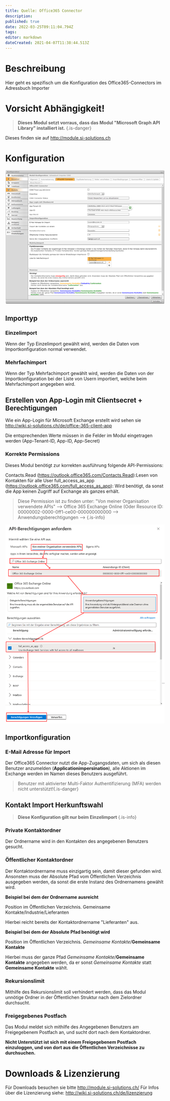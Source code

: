 ```yaml
---
title: Quelle: Office365 Connector
description: 
published: true
date: 2022-03-25T09:11:04.794Z
tags: 
editor: markdown
dateCreated: 2021-04-07T11:38:44.513Z
---
```


# Beschreibung

Hier geht es spezifisch um die Konfiguration des Office365-Connectors im Adressbuch Importer

# Vorsicht Abhängigkeit!
> **Dieses Modul setzt vorraus, dass das Modul "Microsoft Graph API Library" installiert ist.**
{.is-danger}

Dieses finden sie auf http://module.si-solutions.ch
# Konfiguration

![O 365 Connector](/uploads/adressbuch-importer/o-365-connector.png "O 365 Connector")

## Importtyp

### Einzelimport

Wenn der Typ Einzelimport gewählt wird, werden die Daten vom Importkonfiguration normal verwendet.

### Mehrfachimport

Wenn der Typ Mehrfachimport gewählt wird, werden die Daten von der Importkonfiguration bei der Liste von Usern importiert, welche beim Mehrfachimport angegeben wird.

## Erstellen von App-Login mit Clientsecret + Berechtigungen

Wie ein App-Login für Microsoft Exchange erstellt wird sehen sie http://wiki.si-solutions.ch/de/office-365-client-app

Die entsprechenden Werte müssen in die Felder im Modul eingetragen werden (App-Tenant-ID, App-ID, App-Secret)

### Korrekte Permissions
Dieses Modul benötigt zur korrekten ausführung folgende API-Permissions:

Contacts.Read (https://outlook.office365.com/Contacts.Read):Lesen von Kontakten für alle User
full_access_as_app (https://outlook.office365.com/full_access_as_app): Wird benötigt, da sonst die App keinen Zugriff auf Exchange als ganzes erhält. 
> Diese Permission ist zu finden unter: "Von meiner Organisation verwendete APIs" --> 
> Office 365 Exchange Online (Oder Resource ID: 00000002-0000-0ff1-ce00-000000000000 --> Anwendungsberechtigungen --> 
{.is-info}

![full_access_as_app_permission.png](/uploads/adressbuch-importer-office365/full_access_as_app_permission.png)

## Importkonfiguration
### E-Mail Adresse für Import
Der Office365 Connector nutzt die App-Zugangsdaten, um sich als diesen Benutzer anzumelden (**Applicationimpersination**), alle Aktionen im Exchange werden im Namen dieses Benutzers ausgeführt.

> Benutzer mit aktivierter Multi-Faktor Authentifizierung (MFA) werden nicht unterstützt!{.is-danger}


## Kontakt Import Herkunftswahl

> **Diese Konfiguration gilt nur beim Einzelimport**
{.is-info}

### Private Kontaktordner

Der Ordnername wird in den Kontakten des angegebenen Benutzers gesucht.

### Öffentlicher Kontaktordner

Der Kontaktordnername muss einzigartig sein, damit dieser gefunden wird. Ansonsten muss der Absolute Pfad vom Öffentlichen Verzeichnis ausgegeben werden, da sonst die erste Instanz des Ordnernamens gewählt wird.

**Beispiel bei dem der Ordnername ausreicht**

Position im Öffentlichen Verzeichnis. Gemeinsame Kontakte/Industrie/Lieferanten 

Hierbei reicht bereits der Kontaktordnername "Lieferanten" aus.

**Beispiel bei dem der Absolute Pfad benötigt wird**

Position im Öffentlichen Verzeichnis. *Gemeinsame Kontakte*/**Gemeinsame Kontakte**

Hierbei muss der ganze Pfad *Gemeinsame Kontakte*/**Gemeinsame Kontakte** angegeben werden, da er sonst *Gemeinsame Kontakte* statt **Gemeinsame Kontakte** wählt.

### Rekursionslimit

Mithilfe des Rekursionslimit soll verhindert werden, dass das Modul unnötige Ordner in der Öffentlichen Struktur nach dem Zielordner durchsucht.​

### Freigegebenes Postfach

Das Modul meldet sich mithilfe des Angegebenen Benutzers am Freigegebenem Postfach an, und sucht dort nach dem Kontaktordner.

**Nicht Unterstützt ist sich mit einem Freigegebenem Postfach einzuloggen, und von dort aus die Öffentlichen Verzeichnisse zu durchsuchen.**

# Downloads & Lizenzierung
Für Downloads besuchen sie bitte http://module.si-solutions.ch/
Für Infos über die Lizenzierung siehe: http://wiki.si-solutions.ch/de/lizenzierung
